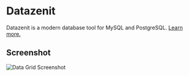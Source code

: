 # Datazenit

Datazenit is a modern database tool for MySQL and PostgreSQL. [Learn more.](https://datazenit.com)

## Screenshot

![Data Grid Screenshot](https://raw.githubusercontent.com/datazenit/datazenit-releases/master/data-grid.png)
